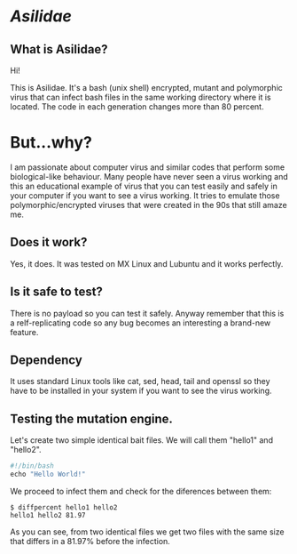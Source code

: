 # _Asilidae_

## What is Asilidae?

Hi!

This is Asilidae. It's a bash (unix shell) encrypted, mutant and polymorphic virus that can infect bash files in the same working directory where it is located. The code in each generation changes more than 80 percent.

# But...why?

I am passionate about computer virus and similar codes that perform some biological-like behaviour. Many people have never seen a virus working and this an educational example of virus that you can test easily and safely in your computer if you want to see a virus working. It tries to emulate those polymorphic/encrypted viruses that were created in the 90s that still amaze me.

## Does it work?

Yes, it does. It was tested on MX Linux and Lubuntu and it works perfectly.

## Is it safe to test?

There is no payload so you can test it safely. Anyway remember that this is a relf-replicating code so any bug becomes an interesting a brand-new feature.

## Dependency

It uses standard Linux tools like cat, sed, head, tail and openssl so they have to be installed in your system if you want to see the virus working.

## Testing the mutation engine.

Let's create two simple identical bait files. We will call them "hello1" and "hello2".

``` js
#!/bin/bash
echo "Hello World!"
```

We proceed to infect them and check for the diferences between them:

```
$ diffpercent hello1 hello2
hello1 hello2 81.97
```
As you can see, from two identical files we get two files with the same size that differs in a 81.97% before the infection. 
    
